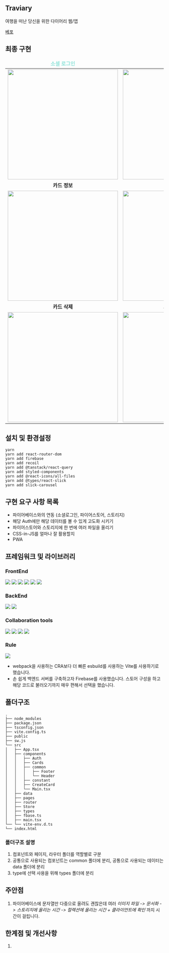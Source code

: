 
## Traviary
여행을 떠난 당신을 위한 다이어리 웹/앱

<a href="https://elegant-syrniki-a5072c.netlify.app">베포</a>

## 최종 구현
<table align="center">
<thead>
<tr margin-bottom=3px>
<td width="300" align="center">
<b style="color:#8fe3d9">소셜 로그인<b>
</td>
<td width="300" align="center">
<b>
카드 생성
</b>
  
</td>
</tr>
</thead>
<tbody>
<tr>
<td width="300" align="center">
<img src="https://user-images.githubusercontent.com/97148877/224933428-f1cda08a-418a-4b8b-9f08-ff4abe06f816.gif" width="350" />
</td>

<td width="300" align="center">
<img src="https://user-images.githubusercontent.com/97148877/224933548-2fefda9a-e93f-47ed-b6c0-31467fca90ee.gif" width="350" />
</td>
</tr>
<tr>
<td width="300" align="center">

<b>
카드 정보
</b>
</td>
<td width="300" align="center">

<b>
카드 수정
</b>
</td>
</tr>
<tr>
<td width="300" align="center">
<img src= "https://user-images.githubusercontent.com/97148877/224933720-e5676969-0c06-4d40-9057-7b0bd2651543.gif" width="350" />

</td>
<td width="300" align="center">
<img src ="https://user-images.githubusercontent.com/97148877/224934084-d0f89b85-3d2d-4710-b9ea-c54d71e4754e.gif" width="350" />

</td>
</tr>
<tr>
<td width="300" align="center">

<b>
카드 삭제
</b>
</td>
<td width="300" align="center">

<b>
그외 추가기능
</b>
</td>
</tr>
<tr>
<td width="300" align="center">
<img src="https://user-images.githubusercontent.com/97148877/224934265-f6a52848-91d2-4da2-bc51-16932355025f.gif" width="350" />


</td>
<td width="300" align="center">
<img src="https://user-images.githubusercontent.com/97148877/224934344-2aed78f8-5c43-41f5-9fe6-fb00694c745e.gif" width="350" />

</td>
</tr>
</tbody>
</table>

## 설치 및 환경설정
```
yarn
yarn add react-router-dom
yarn add firebase
yarn add recoil
yarn add @tanstack/react-query
yarn add styled-components
yarn add @react-icons/all-files
yarn add @types/react-slick
yarn add slick-carousel
```

## 구현 요구 사항 목록
- 파이어베이스와의 연동 (소셜로그인, 파이어스토어, 스토리지)
- 해당 Auth에만 해당 데이터를 볼 수 있게 고도화 시키기
- 파이어스토어와 스토리지에 한 번에 여러 파일을 올리기
- CSS-in-JS를 얼마나 잘 활용할지
- PWA

## 프레임워크 및 라이브러리
### FrontEnd

<img src="https://img.shields.io/badge/Vite-646CFF?style=for-the-badge&logo=Vite&logoColor=white"> <img src="https://img.shields.io/badge/Typescript-3178C6?style=for-the-badge&logo=Typescript&logoColor=white"> <img src="https://img.shields.io/badge/React-61DAFB?style=for-the-badge&logo=React&logoColor=white"> <img src="https://img.shields.io/badge/Styledcomponents-DB7093?style=for-the-badge&logo=Styledcomponents&logoColor=white"> <img src="https://img.shields.io/badge/Axios-5A29E4?style=for-the-badge&logo=Axios&logoColor=white"> <img src="https://img.shields.io/badge/React Router-CA4245?style=for-the-badge&logo=React Router&logoColor=white">

### BackEnd
<img src="https://img.shields.io/badge/Firebase-FFCA28?style=for-the-badge&logo=Firebase&logoColor=white"> <img src="https://img.shields.io/badge/Netlify-00C7B7?style=for-the-badge&logo=Netlify&logoColor=white">

### Collaboration tools
<img src="https://img.shields.io/badge/Git-F05032?style=for-the-badge&logo=Git&logoColor=white"> <img src="https://img.shields.io/badge/GitHub-181717?style=for-the-badge&logo=GitHub&logoColor=white"> <img src="https://img.shields.io/badge/Notion-FFFFFF?style=for-the-badge&logo=Notion&logoColor=000000"> <img src="https://img.shields.io/badge/Discord-5865F2?style=for-the-badge&logo=Discord&logoColor=white">

### Rule
<img src="https://img.shields.io/badge/Prettier-F7B93E?style=for-the-badge&logo=Prettier&logoColor=white">

- webpack을 사용하는 CRA보다 더 빠른 esbuild를 사용하는 Vite를 사용하기로 했습니다.
- 손 쉽게 백엔드 서버를 구축하고자 Firebase를 사용했습니다. 스토어 구성을 하고 해당 코드로 불러오기까지 매우 편해서 선택을 했습니다.

## 폴더구조
```
.
├── node_modules
├── package.json
├── tsconfig.json
├── vite.config.ts
├── public
├── sw.js
└── src
│   ├── App.tsx
│   ├── components
│   │   ├── Auth
│   │   ├── Cards
│   │   ├── common
│   │   │   ├── Footer
│   │   │   └── Header
│   │   ├── constant
│   │   ├── CreateCard
│   │   └── Main.tsx
│   ├── data
│   ├── pages
│   ├── router
│   ├── Store
│   ├── types
│   ├── fbase.ts
│   ├── main.tsx
└── └── vite-env.d.ts
└── index.html
```

### 폴더구조 설명
1. 컴포넌트와 페이지, 라우터 폴더를 역할별로 구분
2. 공통으로 사용되는 컴포넌트는 common 폴더에 분리, 공통으로 사용되는 데이터는 data 폴더에 분리
3. type에 선택 사용을 위해 types 폴더에 분리

## 주안점
1. 파이어베이스에 문자열만 다중으로 올려도 괜찮은데 여러 _이미지 파일 -> 문서화 -> 스토리지에 올리는 시간 -> 컬렉션에 올리는 시간 + 클라이언트에 확인_ 까지 시간이 걸립니다.

## 한계점 및 개선사항
1.
